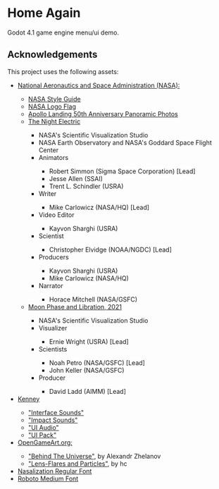# Home Again
Godot 4.1 game engine menu/ui demo.

## Acknowledgements

<p> This project uses the following assets:
<ul>
    <li><a href="https://www.nasa.gov/">National Aeronautics and Space Administration (NASA):</a></li>
    <ul>
        <li><a href="https://users.cs.jmu.edu/bernstdh/web/common/policies/NASA_StyleGuide_Nov06.pdf">NASA Style Guide</a></li>
        <li><a href="https://commons.wikimedia.org/wiki/File:NASA_Logo_Flag.svg">NASA Logo Flag</a></li>
        <li><a href="https://www.nasa.gov/feature/nasa-releases-stunning-panoramas-of-apollo-landing-sites-for-50th-anniversary">Apollo Landing 50th Anniversary Panoramic Photos</a></li>
        <li><a href="https://svs.gsfc.nasa.gov/11146">The Night Electric</a></li>
        <ul>
            <li>NASA's Scientific Visualization Studio</li>
            <li>NASA Earth Observatory and NASA's Goddard Space Flight Center</li>
            <li>Animators</li>
            <ul>
                <li>Robert Simmon (Sigma Space Corporation) [Lead]</li>
                <li>Jesse Allen (SSAI)</li>
                <li>Trent L. Schindler (USRA)</li>
            </ul>
            <li>Writer</li>
            <ul>    
                <li>Mike Carlowicz (NASA/HQ) [Lead]</li>
            </ul>
            <li>Video Editor</li>
            <ul>    
                <li>Kayvon Sharghi (USRA)</li>
            </ul>
            <li>Scientist</li>
            <ul>    
                <li>Christopher Elvidge (NOAA/NGDC) [Lead]</li>
            </ul>
            <li>Producers</li>
            <ul>    
                <li>Kayvon Sharghi (USRA)</li>
                <li>Mike Carlowicz (NASA/HQ)</li>
            </ul>
            <li>Narrator</li>
            <ul>    
                <li>Horace Mitchell (NASA/GSFC)</li>
            </ul>
        </ul>
        <li><a href="https://svs.gsfc.nasa.gov/4874">Moon Phase and Libration, 2021</a></li>
        <ul>
            <li>NASA's Scientific Visualization Studio</li>
            <li>Visualizer</li>
            <ul>
                <li>Ernie Wright (USRA) [Lead]</li>
            </ul>
            <li>Scientists</li>
            <ul>    
                <li>Noah Petro (NASA/GSFC) [Lead]</li>
                <li>John Keller (NASA/GSFC)</li>
            </ul>
            <li>Producer</li>
            <ul>    
                <li>David Ladd (AIMM) [Lead]</li>
            </ul>
        </ul>
    </ul>
    <li><a href="https://www.kenney.nl/">Kenney</a></li>
    <ul>
        <li><a href="https://www.kenney.nl/assets/interface-sounds">"Interface Sounds"</a></li>
        <li><a href="https://www.kenney.nl/assets/impact-sounds">"Impact Sounds"</a></li>
        <li><a href="https://www.kenney.nl/assets/ui-audio">"UI Audio"</a></li>
        <li><a href="https://www.kenney.nl/assets/ui-pack">"UI Pack"</a></li>
    </ul>
    <li><a href="https://opengameart.org/">OpenGameArt.org:</a></li>
    <ul>
        <li><a href="https://opengameart.org/content/behind-the-universe">"Behind The Universe"</a>, by Alexandr Zhelanov</li>
        <li><a href="https://opengameart.org/content/lens-flares-and-particles">"Lens-Flares and Particles"</a>, by hc</li>
    </ul>
    <li><a href="https://typodermicfonts.com/nasalization/">Nasalization Regular Font</a></li>
    <li><a href="https://fonts.google.com/specimen/Roboto">Roboto Medium Font</a></li>
</ul>
</p>
